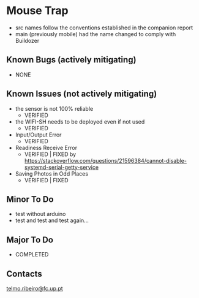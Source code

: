 # Mouse Trap

- src names follow the conventions established in the companion report
- main (previously mobile) had the name changed to comply with Buildozer

## Known Bugs (actively mitigating)
- NONE

## Known Issues (not actively mitigating)
- the sensor is not 100% reliable
    - VERIFIED
- the WIFI-SH needs to be deployed even if not used
    - VERIFIED
- Input/Output Error
    - VERIFIED
- Readiness Receive Error
    - VERIFIED | FIXED by https://stackoverflow.com/questions/21596384/cannot-disable-systemd-serial-getty-service
- Saving Photos in Odd Places
    - VERIFIED | FIXED

## Minor To Do
- test without arduino
- test and test and test again...

## Major To Do
- COMPLETED

## Contacts
telmo.ribeiro@fc.up.pt
